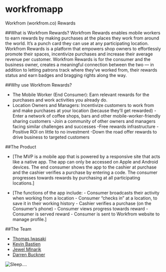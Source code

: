 workfromapp
===========

Workfrom (workfrom.co) Rewards

##What is Workfrom Rewards?
Workfrom Rewards enables mobile workers to earn rewards by making purchases at the places they work from around the world. It’s a punch card they can use at any participating location. Workfrom Rewards is a platform that empowers shop owners to effortlessly promote their spaces, incentivize purchases and increase their average revenue per customer. Workfrom Rewards is for the consumer and the business owner, creates a meaningful connection between the two — in addition to letting patrons track where they’ve worked from, their rewards status and earn badges and bragging rights along the way.

##Why use Workfrom Rewards?
+ The Mobile Worker (End Consumer): Earn relevant rewards for the purchases and work activities you already do. 
+ Location Owners and Managers: Incentivize customers to work from and make purchases at your location (because they’ll get rewarded) -Enter a network of coffee shops, bars and other mobile-worker-friendly sharing customers -Join a community of other owners and managers facing similar challenges and successes -Free rewards infrastructure -Positive ROI on little to no investment -Down the road offer rewards to drive business to targeted customers

##The Product
+ [The MVP is a mobile app that is powered by a responsive site that acts like a native app. The app can only be accessed on Apple and Android devices. The end consumer shows the app to the cashier at purchase and the cashier verifies a purchase by entering a code. The consumer progresses towards rewards by purchasing at all participating locations.]

+ [The functions of the app include: - Consumer broadcasts their activity when working from a location - Consumer “checks in” at a location, to save it in their working history - Cashier verifies a purchase (on the Consumer’s phone) - Consumer views progress towards reward - Consumer is served reward - Consumer is sent to Workfrom website to manage profile.]

##The Team
+ [Thomas Iwasaki](http://github.com/tjiwasaki)
+ [Kevin Bastien](http://github.com/kbastien)
+ [Jewel Mlnarik](http://github.com/juellez)
+ [Darren Buckner](http://github.com/darrenbuckner)

![Sleep....](http://1.bp.blogspot.com/_GxtERjRL78A/SR2OWTg844I/AAAAAAAABFE/xhShim0Gyp8/s1600/homer-sleep1.gif "zzzz")
